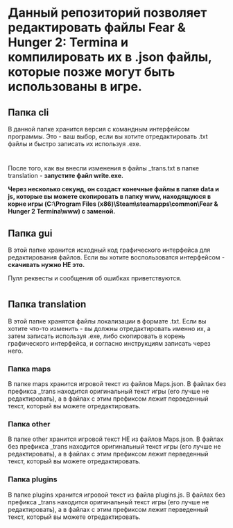 # Данный репозиторий позволяет редактировать файлы Fear & Hunger 2: Termina и компилировать их в .json файлы, которые позже могут быть использованы в игре.

## Папка cli

В данной папке хранится версия с командным интерфейсом программы. Это - ваш выбор, если вы хотите отредактировать .txt файлы и быстро записать их используя .exe.

#

После того, как вы внесли изменения в файлы \_trans.txt в папке translation - **запустите файл write.exe.**

**Через несколько секунд, он создаст конечные файлы в папке data и js, которые вы можете скопировать в папку www, находящуюся в корне игры (C:\Program Files (x86)\Steam\steamapps\common\Fear & Hunger 2 Termina\www) с заменой.**

## Папка gui

В этой папке хранится исходный код графического интерфейса для редактирования файлов. Если вы хотите воспользоватся интерфейсом - **скачивать нужно НЕ это.**

Пулл реквесты и сообщения об ошибках приветствуются.

#

## Папка translation

В этой папке хранятся файлы локализации в формате .txt. Если вы хотите что-то изменить - вы должны отредактировать именно их, а затем записать используя .exe, либо скопировать в корень графического интерфейса, и согласно инструкциям записать через него.

### Папка maps

В папке maps хранится игровой текст из файлов Maps.json.
В файлах без префикса \_trans находится оригинальный текст игры (его лучше не редактировать), а в файлах с этим префиксом лежит перведенный текст, который вы можете отредактировать.

### Папка other

В папке other хранится игровой текст НЕ из файлов Maps.json.
В файлах без префикса \_trans находится оригинальный текст игры (его лучше не редактировать), а в файлах с этим префиксом лежит перведенный текст, который вы можете отредактировать.

### Папка plugins

В папке plugins хранится игровой текст из файла plugins.js.
В файлах без префикса \_trans находится оригинальный текст игры (его лучше не редактировать), а в файлах с этим префиксом лежит перведенный текст, который вы можете отредактировать.
